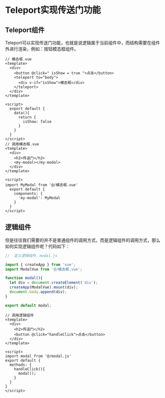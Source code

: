 # Teleport实现传送门功能



## Teleport组件

Teleport可以实现传送门功能，也就是说逻辑属于当前组件中，而结构需要在组件外进行渲染，例如：按钮模态框组件。

```vue
// 模态框.vue
<template>
  <div>
    <button @click=" isShow = true ">点击</button>
    <teleport to="body">
      <div v-if="isShow">模态框</div>
    </teleport>
  </div>
</template>

<script>
  export default {
    data(){
      return {
        isShow: false
      }
    }
  }
</script>
// 调用模态框.vue
<template>
  <div>
    <h2>传送门</h2>
    <my-modal></my-modal>
  </div>
</template>

<script>
import MyModal from '@/模态框.vue'
  export default {
    components: {
      'my-modal': MyModal
    }
  }
</script>
```

## 逻辑组件

但是往往我们需要的并不是普通组件的调用方式，而是逻辑组件的调用方式，那么如何实现逻辑组件呢？代码如下：

```js
//  定义逻辑组件，modal.js

import { createApp } from 'vue';
import ModalVue from '@/模态框.vue';

function modal(){
  let div = document.createElement('div');
  createApp(ModalVue).mount(div);
  document.body.append(div);
}

export default modal;
```

```vue
// 调用逻辑组件
<template>
  <div>
    <h2>传送门</h2>
    <button @click="handleClick">点击</button>
  </div>
</template>

<script>
import modal from '@/modal.js'
export default {
  methods: {
    handleClick(){
      modal();
    }
  }
}
</script>
```



